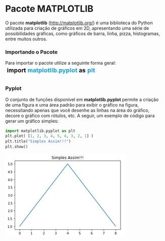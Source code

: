 # Pacote MATPLOTLIB
O pacote **matplotlib** (http://matplotlib.org/) é uma biblioteca do Python utilizada para criação de gráficos em 2D, apresentando
uma série de possibilidades gráficas, como gráficos de barra, linha, pizza, histogramas, entre muitos outros.

### Importando o Pacote 
Para importar o pacote utilize a seguinte forma geral:
![funcao](/imagens/import_mat.png)

### Pyplot
O conjunto de funções disponível em **matplotlib.pyplot** permite a criação de uma figura e uma área padrão para exibir o gráfico na figura, necessitando apenas que você desenhe as linhas na área do gráfico, decore o gráfico com rótulos, etc. A seguir, um exemplo de código para gerar um gráfico simples:
``` python runnable
import matplotlib.pyplot as plt
plt.plot( [1, 2, 3, 4, 5, 4, 3, 2, 1] )
plt.title("Simples Assim!!!")
plt.show()
```

![grafico](/imagens/grafico1.png)

